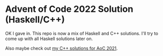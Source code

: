 # Advent of Code 2022 Solution (Haskell/C++)

OK I gave in. This repo is now a mix of Haskell and C++ solutions. I'll try to come up with all Haskell solutions later on.

Also maybe check out [my C++ solutions for AoC 2021](https://github.com/EricWay1024/Advent-of-Code-2021-Solution).

